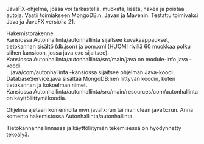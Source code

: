 JavaFX-ohjelma, jossa voi tarkastella, muokata, lisätä, hakea ja poistaa autoja. Vaatii toimiakseen MongoDB:n, Javan ja Mavenin. Testattu toimivaksi Java ja JavaFX versiolla 21.


Hakemistorakenne: <br />
Kansiossa Autonhallinta/autonhallinta sijaitsee kuvakaappaukset, tietokannan sisältö (db.json) ja pom.xml (HUOM! rivillä 60 muokkaa polku siihen kansioon, jossa java.exe sijaitsee). <br />
Kansiossa Autonhallinta/autonhallinta/src/main/java on module-info.java -koodi.<br /> ...java/com/autonhallinta -kansiossa sijaitsee ohjelman Java-koodi. DatabaseService.java sisältää MongoDB:hen liittyvän koodin, kuten tietokannan ja kokoelman nimet. <br />
Kansiossa Autonhallinta/autonhallinta/src/main/resources/com/autonhallinta on käyttöliittymäkoodia.

Ohjelma ajetaan komennolla mvn javafx:run tai mvn clean javafx:run. Anna komento hakemistossa Autonhallinta/autonhallinta.

Tietokannanhallinnassa ja käyttöliitymän tekemisessä on hyödynnetty tekoälyä.
